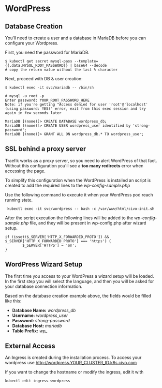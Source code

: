 # WordPress

## Database Creation

You'll need to create a user and a database in MariaDB before you can configure your Wordpress.

First, you need the password for MariaDB.

```
$ kubectl get secret mysql-pass --template={{.data.MYSQL_ROOT_PASSWORD}} | base64 --decode
# copy the return value without the last % character
```

Next, proceed with DB & user creation:

```
$ kubectl exec -it svc/mariadb -- /bin/sh

# mysql -u root -p
Enter password: YOUR_ROOT_PASSWORD_HERE
Note: if you're getting "Access denied for user 'root'@'localhost' (using password: YES)" error, exit from this exec session and try again in few seconds later

MariaDB [(none)]> CREATE DATABASE wordpress_db;
MariaDB [(none)]> CREATE USER wordpress_user identified by 'strong-password';
MariaDB [(none)]> GRANT ALL ON wordpress_db.* TO wordpress_user;
```

## SSL behind a proxy server

Traefik works as a proxy server, so you need to alert WordPress of that fact. Without this configuration you'll see a **too many redirects** error when accessing the page.

To simplify this configuration when the WordPress is installed an script is created to add the required lines to the *wp-config-sample.php*

Use the following command to execute it when your WordPress pod reach running state.

```
 kubectl exec -it svc/wordpress -- bash -c /var/www/html/civo-init.sh
```

After the script execution the following lines will be added to the *wp-config-sample.php* file, and they will be present in wp-config.php after wizard setup.

```
if (isset($_SERVER['HTTP_X_FORWARDED_PROTO']) && $_SERVER['HTTP_X_FORWARDED_PROTO'] === 'https') {
        $_SERVER['HTTPS'] = 'on';
}
```

## WordPress Wizard Setup

The first time you access to your WordPress a wizard setup will be loaded. In the first step you will select the language, and then you will be asked for your database connection information.

Based on the database creation example above, the fields would be filled like this:

* **Database Name:** *wordpress_db*
* **Username:** *wordpress_user*
* **Password:** *strong-password*
* **Database Host:** *mariadb*
* **Table Prefix:** *wp_*

## External Access

An Ingress is created during the installation process. To access your wordpress use http://wordpress.YOUR_CLUSTER_ID.k8s.civo.com

If you want to change the hostname or modify the ingress, edit it with
```
kubectl edit ingress wordpress
```
